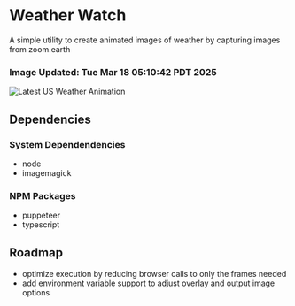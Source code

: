# Weather Watch

A simple utility to create animated images of weather by capturing images from zoom.earth

### Image Updated: Tue Mar 18 05:10:42 PDT 2025

![Latest US Weather Animation](animations/2025-03-18.webp)

## Dependencies
### System Dependendencies
* node
* imagemagick
### NPM Packages
* puppeteer
* typescript

## Roadmap
* optimize execution by reducing browser calls to only the frames needed
* add environment variable support to adjust overlay and output image options
